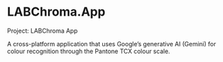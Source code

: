 # LABChroma.App
Project: LABChroma App

A cross-platform application that uses Google’s generative AI (Gemini) for colour recognition through the Pantone TCX colour scale.